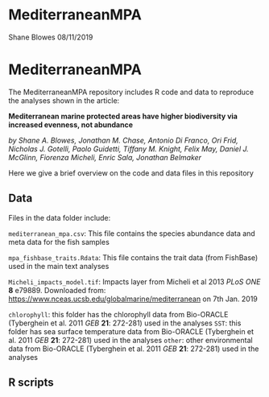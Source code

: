MediterraneanMPA
================
Shane Blowes
08/11/2019

<!-- README.md is generated from README.Rmd. Please edit that file -->
MediterraneanMPA
================

<!-- badges: start -->
<!-- badges: end -->
The MediterraneanMPA repository includes R code and data to reproduce the analyses shown in the article:

**Mediterranean marine protected areas have higher biodiversity via increased evenness, not abundance**

*by Shane A. Blowes, Jonathan M. Chase, Antonio Di Franco, Ori Frid, Nicholas J. Gotelli, Paolo Guidetti, Tiffany M. Knight, Felix May, Daniel J. McGlinn, Fiorenza Micheli, Enric Sala, Jonathan Belmaker*

Here we give a brief overview on the code and data files in this repository

Data
----

Files in the data folder include:

`mediterranean_mpa.csv`: This file contains the species abundance data and meta data for the fish samples

`mpa_fishbase_traits.Rdata`: This file contains the trait data (from FishBase) used in the main text analyses

`Micheli_impacts_model.tif`: Impacts layer from Micheli et al 2013 *PLoS ONE* **8** e79889. Downloaded from: <https://www.nceas.ucsb.edu/globalmarine/mediterranean> on 7th Jan. 2019

`chlorophyll`: this folder has the chlorophyll data from Bio-ORACLE (Tyberghein et al. 2011 *GEB* **21**: 272-281) used in the analyses `SST`: this folder has sea surface temperature data from Bio-ORACLE (Tyberghein et al. 2011 *GEB* **21**: 272-281) used in the analyses `other`: other environmental data from Bio-ORACLE (Tyberghein et al. 2011 *GEB* **21**: 272-281) used in the analyses

R scripts
---------
